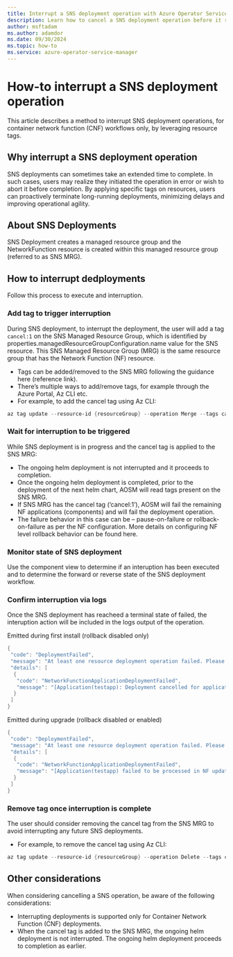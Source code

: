 ```yaml
---
title: Interrupt a SNS deployment operation with Azure Operator Service Manager
description: Learn how to cancel a SNS deployment operation before it reaches terminal state.
author: msftadam
ms.author: adamdor
ms.date: 09/30/2024
ms.topic: how-to
ms.service: azure-operator-service-manager
---
```


# How-to interrupt a SNS deployment operation
This article describes a method to interrupt SNS deployment operations, for container network function (CNF) workflows only, by leveraging resource tags.

## Why interrupt a SNS deployment operation
SNS deployments can sometimes take an extended time to complete. In such cases, users may realize they initiated the operation in error or wish to abort it before completion. By applying specific tags on resources, users can proactively terminate long-running deployments, minimizing delays and improving operational agility.

## About SNS Deployments
SNS Deployment creates a managed resource group and the NetworkFunction resource is created within this managed resource group (referred to as SNS MRG).

## How to interrupt dedployments
Follow this process to execute and interruption.

### Add tag to trigger interruption
During SNS deployment, to interrupt the deployment, the user will add a tag `cancel:1` on the SNS Managed Resource Group, which is identified by properties.managedResourceGroupConfiguration.name value for the SNS resource. This SNS Managed Resource Group (MRG) is the same resource group that has the Network Function (NF) resource.
* Tags can be added/removed to the SNS MRG following the guidance here (reference link).
* There’s multiple ways to add/remove tags, for example through the Azure Portal, Az CLI etc.
* For example, to add the cancel tag using Az CLI:

```powershell
az tag update --resource-id {resourceGroup} --operation Merge --tags cancel=1
```

### Wait for interruption to be triggered
While SNS deployment is in progress and the cancel tag is applied to the SNS MRG:
* The ongoing helm deployment is not interrupted and it proceeds to completion.
* Once the ongoing helm deployment is completed, prior to the deployment of the next helm chart, AOSM will read tags present on the SNS MRG.
* If SNS MRG has the cancel tag (‘cancel:1’), AOSM will fail the remaining NF applications (components) and will fail the deployment operation.
* The failure behavior in this case can be – pause-on-failure or rollback-on-failure as per the NF configuration. More details on configuring NF level rollback behavior can be found here.

### Monitor state of SNS deployment 
Use the component view to determine if an interuption has been executed and to determine the forward or reverse state of the SNS deployment workflow.

### Confirm interruption via logs
Once the SNS deployment has reacheed a terminal state of failed, the interuption action will be included in the logs output of the operation.

Emitted during first install (rollback disabled only)
```powershell
{
 "code": "DeploymentFailed",
 "message": "At least one resource deployment operation failed. Please list deployment operations for details. Please see https://aka.ms/arm-deployment-operations for usage details.",
 "details": [ 
  { 
   "code": "NetworkFunctionApplicationDeploymentFailed",
   "message": "[Application(testapp): Deployment cancelled for application: testapp due to User Site Network Service cancellation request]"
  }
 ]
}
```

Emitted during upgrade (rollback disabled or enabled)
```powershell
{
 "code": "DeploymentFailed",
 "message": "At least one resource deployment operation failed. Please list deployment operations for details. Please see https://aka.ms/arm-deployment-operations for usage details.",
 "details": [ 
  { 
   "code": "NetworkFunctionApplicationDeploymentFailed", 
   "message": "[Application(testapp) failed to be processed in NF update. Error: Deployment cancelled for application: testapp due to SNS cancellation request]" 
  } 
 ]
}
```

### Remove tag once interruption is complete
The user should consider removing the cancel tag from the SNS MRG to avoid interrupting any future SNS deployments.
* For example, to remove the cancel tag using Az CLI:

```powershell
az tag update --resource-id {resourceGroup} --operation Delete --tags cancel=1
```

## Other considerations
When considering cancelling a SNS operation, be aware of the following considerations:
* Interrupting deployments is supported only for Container Network Function (CNF) deployments. 
* When the cancel tag is added to the SNS MRG, the ongoing helm deployment is not interrupted. The ongoing helm deployment proceeds to completion as earlier. 

